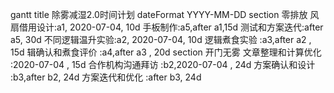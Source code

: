 gantt
title 除雾减湿2.0时间计划
dateFormat  YYYY-MM-DD
section 零排放
风扇借用设计:a1, 2020-07-04, 10d
手板制作:a5,after a1,15d
测试和方案迭代:after a5, 30d
不同逻辑温升实验:a2, 2020-07-04, 10d
逻辑煮食实验     :a3,after a2  , 15d
辑确认和煮食评价     :a4,after a3  , 20d
section 开门无雾
文章整理和计算优化      :2020-07-04  , 15d
合作机构沟通拜访     :b2,2020-07-04  ,  24d
方案确认和设计     :b3,after b2,  24d
方案迭代和优化     :after b3,  24d
